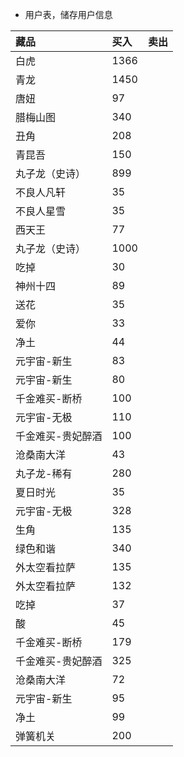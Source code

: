 -  用户表，储存用户信息

| 藏品              | 买入 | 卖出 |
| :---------------- | :--- | :--- |
| 白虎              | 1366 |      |
| 青龙              | 1450 |      |
| 唐妞              | 97   |      |
| 腊梅山图          | 340  |      |
| 丑角              | 208  |      |
| 青昆吾            | 150  |      |
| 丸子龙（史诗）    | 899  |      |
| 不良人凡轩        | 35   |      |
| 不良人星雪        | 35   |      |
| 西天王            | 77   |      |
| 丸子龙（史诗）    | 1000 |      |
| 吃掉              | 30   |      |
| 神州十四          | 89   |      |
| 送花              | 35   |      |
| 爱你              | 33   |      |
| 净土              | 44   |      |
| 元宇宙-新生       | 83   |      |
| 元宇宙-新生       | 80   |      |
| 千金难买-断桥     | 100  |      |
| 元宇宙-无极       | 110  |      |
| 千金难买-贵妃醉酒 | 100  |      |
| 沧桑南大洋        | 43   |      |
| 丸子龙-稀有       | 280  |      |
| 夏日时光          | 35   |      |
| 元宇宙-无极       | 328  |      |
| 生角              | 135  |      |
| 绿色和谐              | 340  |      |
| 外太空看拉萨              | 135  |      |
| 外太空看拉萨              | 132  |      |
| 吃掉              | 37  |      |
| 酸              | 45  |      |
| 千金难买-断桥              | 179  |      |
| 千金难买-贵妃醉酒              | 325  |      |
| 沧桑南大洋              | 72  |      |
| 元宇宙-新生              | 95  |      |
| 净土              | 99  |      |
| 弹簧机关              | 200  |      |

